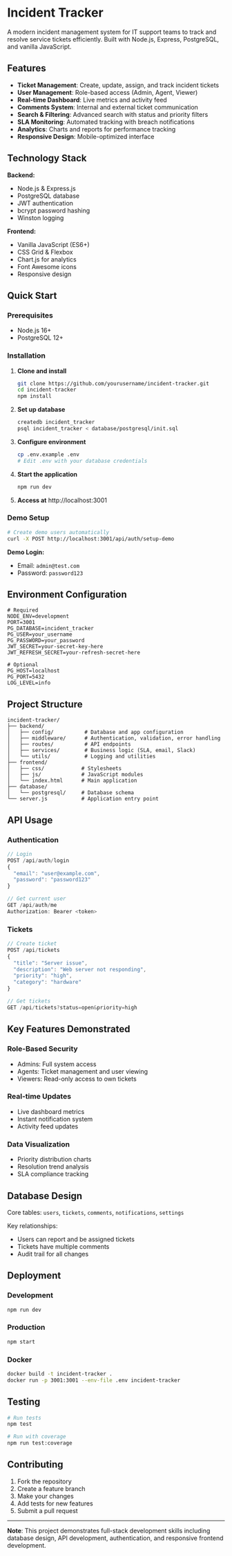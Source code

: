 # Incident Tracker

A modern incident management system for IT support teams to track and resolve service tickets efficiently. Built with Node.js, Express, PostgreSQL, and vanilla JavaScript.

## Features

- **Ticket Management**: Create, update, assign, and track incident tickets
- **User Management**: Role-based access (Admin, Agent, Viewer)
- **Real-time Dashboard**: Live metrics and activity feed
- **Comments System**: Internal and external ticket communication
- **Search & Filtering**: Advanced search with status and priority filters
- **SLA Monitoring**: Automated tracking with breach notifications
- **Analytics**: Charts and reports for performance tracking
- **Responsive Design**: Mobile-optimized interface

## Technology Stack

**Backend:**
- Node.js & Express.js
- PostgreSQL database
- JWT authentication
- bcrypt password hashing
- Winston logging

**Frontend:**
- Vanilla JavaScript (ES6+)
- CSS Grid & Flexbox
- Chart.js for analytics
- Font Awesome icons
- Responsive design

## Quick Start

### Prerequisites
- Node.js 16+
- PostgreSQL 12+

### Installation

1. **Clone and install**
   ```bash
   git clone https://github.com/yourusername/incident-tracker.git
   cd incident-tracker
   npm install
   ```

2. **Set up database**
   ```bash
   createdb incident_tracker
   psql incident_tracker < database/postgresql/init.sql
   ```

3. **Configure environment**
   ```bash
   cp .env.example .env
   # Edit .env with your database credentials
   ```

4. **Start the application**
   ```bash
   npm run dev
   ```

5. **Access at** http://localhost:3001

### Demo Setup

```bash
# Create demo users automatically
curl -X POST http://localhost:3001/api/auth/setup-demo
```

**Demo Login:**
- Email: `admin@test.com`
- Password: `password123`

## Environment Configuration

```env
# Required
NODE_ENV=development
PORT=3001
PG_DATABASE=incident_tracker
PG_USER=your_username
PG_PASSWORD=your_password
JWT_SECRET=your-secret-key-here
JWT_REFRESH_SECRET=your-refresh-secret-here

# Optional
PG_HOST=localhost
PG_PORT=5432
LOG_LEVEL=info
```

## Project Structure

```
incident-tracker/
├── backend/
│   ├── config/          # Database and app configuration
│   ├── middleware/      # Authentication, validation, error handling
│   ├── routes/          # API endpoints
│   ├── services/        # Business logic (SLA, email, Slack)
│   └── utils/           # Logging and utilities
├── frontend/
│   ├── css/            # Stylesheets
│   ├── js/             # JavaScript modules
│   └── index.html      # Main application
├── database/
│   └── postgresql/     # Database schema
└── server.js           # Application entry point
```

## API Usage

### Authentication
```javascript
// Login
POST /api/auth/login
{
  "email": "user@example.com",
  "password": "password123"
}

// Get current user
GET /api/auth/me
Authorization: Bearer <token>
```

### Tickets
```javascript
// Create ticket
POST /api/tickets
{
  "title": "Server issue",
  "description": "Web server not responding",
  "priority": "high",
  "category": "hardware"
}

// Get tickets
GET /api/tickets?status=open&priority=high
```

## Key Features Demonstrated

### Role-Based Security
- Admins: Full system access
- Agents: Ticket management and user viewing
- Viewers: Read-only access to own tickets

### Real-time Updates
- Live dashboard metrics
- Instant notification system
- Activity feed updates

### Data Visualization
- Priority distribution charts
- Resolution trend analysis
- SLA compliance tracking

## Database Design

Core tables: `users`, `tickets`, `comments`, `notifications`, `settings`

Key relationships:
- Users can report and be assigned tickets
- Tickets have multiple comments
- Audit trail for all changes

## Deployment

### Development
```bash
npm run dev
```

### Production
```bash
npm start
```

### Docker
```bash
docker build -t incident-tracker .
docker run -p 3001:3001 --env-file .env incident-tracker
```

## Testing

```bash
# Run tests
npm test

# Run with coverage
npm run test:coverage
```

## Contributing

1. Fork the repository
2. Create a feature branch
3. Make your changes
4. Add tests for new features
5. Submit a pull request

---

**Note**: This project demonstrates full-stack development skills including database design, API development, authentication, and responsive frontend development.
